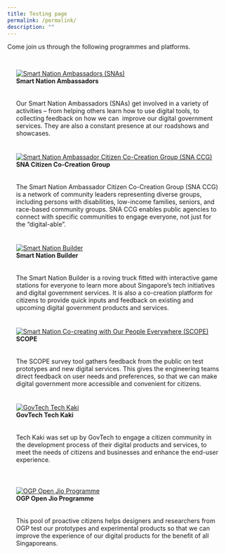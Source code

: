 ```yaml
---
title: Testing page
permalink: /permalink/
description: ""
---
```

<p>Come join us through the following programmes and platforms.</p>

<div style="padding: 20px 0px 0px 0px;" class="row">

<div style="padding: 10px 20px 10px 20px;" class="col">
<a href="/community/smart-nation-ambassadors"><img alt="Smart Nation Ambassadors (SNAs)" src="https://d33wubrfki0l68.cloudfront.net/ae1e3b88fe2cc149aac1014e21ead58e3a8e80ea/39206/images/community/sna/smartnationambassador07.jpeg"></a><br><div class="header"><b>Smart Nation Ambassadors</b></div><br><br>Our Smart Nation Ambassadors (SNAs) get involved in a variety of activities – from helping others learn how to use digital tools, to collecting feedback on how we can&nbsp; improve our digital government services. They are also a constant presence at our roadshows and showcases.
	<br><br></div>
	
<div style="padding: 10px 20px 10px 20px;" class="col">
<a href="/community/snaccg"><img alt="Smart Nation Ambassador Citizen Co-Creation Group (SNA CCG)" src="https://d33wubrfki0l68.cloudfront.net/9846d9be7aa5ffad55e438ad6e8057854db98853/233a6/images/community/ccg/snaccg_01.jpeg"></a><br><div class="header"><b>SNA Citizen Co-Creation Group</b></div><br><br>The Smart Nation Ambassador Citizen Co-Creation Group (SNA CCG) is a network of community leaders representing diverse groups, including persons with disabilities, low-income families, seniors, and race-based community groups. SNA CCG enables public agencies to connect with specific communities to engage everyone, not just for the “digital-able”.
	<br><br></div>

<div style="padding: 10px 20px 10px 20px;" class="col">
<a href="/community/showcases/builder"><img alt="Smart Nation Builder" src="https://d33wubrfki0l68.cloudfront.net/38aa6f643be4a12ba478874050a62dbaf6d77396/e9bd4/images/community/builder/smart_nation_builder_25.jpeg"></a><br><div class="header"><b>Smart Nation Builder</b></div><br><br>The Smart Nation Builder is a roving truck fitted with interactive game stations for everyone to learn more about Singapore’s tech initiatives and digital government services. It is also a co-creation platform for citizens to provide quick inputs and feedback on&nbsp;existing and upcoming digital government products and services.
	<br><br></div>
	
</div>
<div class="row">

<div style="padding: 10px 20px 10px 20px;" class="col">
<a href="/community/SCOPE"><img alt="Smart Nation Co-creating with Our People Everywhere (SCOPE)" src="https://d33wubrfki0l68.cloudfront.net/3bd01616998c52b068e779ae65286d91c0cec87d/4b1a5/images/community/sna/smartnationambassador01.jpg"></a><br><div class="header"><b>SCOPE</b></div><br><br>The SCOPE survey tool gathers feedback from the public on test prototypes and new digital services. This gives the engineering teams direct feedback on user needs and preferences, so that we can make digital government more accessible and convenient for citizens.
	<br><br></div>

<div style="padding: 10px 20px 10px 20px;" class="col">
<a href="/community/techkaki"><img alt="GovTech Tech Kaki" src="https://d33wubrfki0l68.cloudfront.net/9985e8039d10cbdc174fc139bda4621ee57ba435/39c6e/images/community/techkaki/techkaki_01.jpeg"></a><br><div class="header"><b>GovTech Tech Kaki</b></div><br><div class="para"><br>Tech Kaki was set up by GovTech to engage a citizen community in the development process of their digital products and services, to meet the needs of citizens and businesses and enhance the end-user experience.</div>
	<br><br></div>
	
<div style="padding: 10px 20px 10px 20px;" class="col">
<a href="/community/openjio"><img alt="OGP Open Jio Programme" src="https://d33wubrfki0l68.cloudfront.net/36403bfb5f390c2964a13b488b09508bd47b4f39/40bc4/images/community/openjio/openjio_01.jpeg"></a><br><div class="header"><b>OGP Open Jio Programme</b></div><br><br>This pool of proactive citizens helps designers and researchers from OGP test our prototypes and experimental products so that we can improve the experience of our digital products for the benefit of all Singaporeans.
	<br><br></div>
	
</div>

                        
                    
                